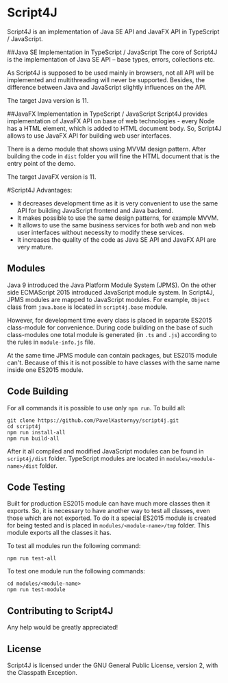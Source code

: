 # Script4J
Script4J is an implementation of Java SE API and JavaFX API in TypeScript / JavaScript.

##Java SE Implementation in TypeScript / JavaScript
The core of Script4J is the implementation of Java SE API – base types, errors, collections etc. 

As Script4J is supposed to be used mainly in browsers, not all API will be implemented and multithreading will never 
be supported. Besides, the difference between Java and JavaScript slightly influences on the API.

The target Java version is 11.

##JavaFX Implementation in TypeScript / JavaScript
Script4J provides implementation of JavaFX API on base of web technologies - every Node has a HTML element, which is 
added to HTML document body. So, Script4J allows to use JavaFX API for building web user interfaces.

There is a demo module that shows using MVVM design pattern. After building the code in `dist` folder you will fine 
the HTML document that is the entry point of the demo.

The target JavaFX version is 11.

#Script4J Advantages:
* It decreases development time as it is very convenient to use the same API for building JavaScript frontend and Java 
backend.
* It makes possible to use the same design patterns, for example MVVM.
* It allows to use the same business services for both web and non web user interfaces without necessity to modify these 
services.
* It increases the quality of the code as Java SE API and JavaFX API are very mature.

## Modules
Java 9 introduced the Java Platform Module System (JPMS). On the other side ECMAScript 2015 introduced JavaScript 
module system. In Script4J, JPMS modules are mapped to JavaScript modules. For example, `Object` class from
`java.base` is located in `script4j.base` module.

However, for development time every class is placed in separate ES2015 class-module for convenience. During code 
building on the base of such class-modules one total module is generated (in `.ts` and `.js`) according to the rules in
`module-info.js` file.

At the same time JPMS module can contain packages, but ES2015 module can't. Because of this it is not possible to have
classes with the same name inside one ES2015 module.

## Code Building
For all commands it is possible to use only `npm run`. To build all:
```
git clone https://github.com/PavelKastornyy/script4j.git
cd script4j
npm run install-all
npm run build-all
```
After it all compiled and modified JavaScript modules can be found in `script4j/dist` folder. TypeScript modules are 
located in `modules/<module-name>/dist` folder.

## Code Testing
Built for production ES2015 module can have much more classes then it exports. So, it is necessary to have another way
to test all classes, even those which are not exported. To do it a special ES2015 module is created for being tested 
and is placed in `modules/<module-name>/tmp` folder. This module exports all the classes it has.

To test all modules run the following command:
```
npm run test-all
```

To test one module run the following commands:
```
cd modules/<module-name>
npm run test-module
```

## Contributing to Script4J
Any help would be greatly appreciated!

## License

Script4J is licensed under the GNU General Public License, version 2, with the Classpath Exception.

